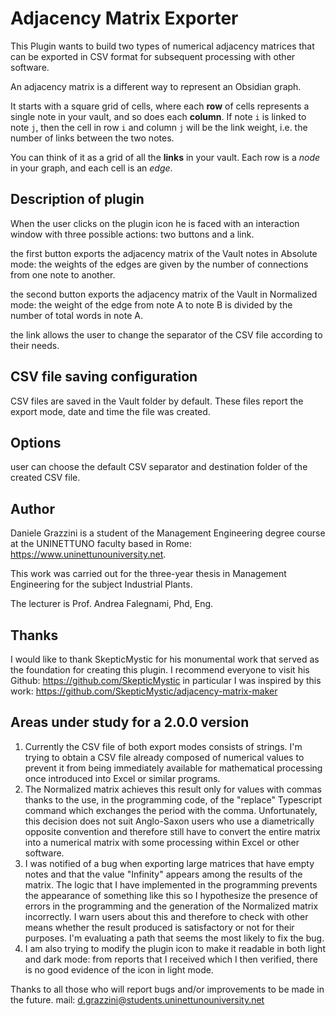 # Adjacency Matrix Exporter

This Plugin wants to build two types of numerical adjacency matrices that can be exported in CSV format for subsequent processing with other software.

An adjacency matrix is a different way to represent an Obsidian graph.

It starts with a square grid of cells, where each **row** of cells represents a single note in your vault, and so does each **column**.
If note `i` is linked to note `j`, then the cell in row `i` and column `j` will be the link weight, i.e. the number of links between the two notes.

You can think of it as a grid of all the **links** in your vault.
Each row is a _node_ in your graph, and each cell is an _edge_.


## Description of plugin

When the user clicks on the plugin icon he is faced with an interaction window with three possible actions: two buttons and a link.

the first button exports the adjacency matrix of the Vault notes in Absolute mode: the weights of the edges are given by the number of connections from one note to another.

the second button exports the adjacency matrix of the Vault in Normalized mode: the weight of the edge from note A to note B is divided by the number of total words in note A.

the link allows the user to change the separator of the CSV file according to their needs.


## CSV file saving configuration

CSV files are saved in the Vault folder by default. These files report the export mode, date and time the file was created.


## Options

user can choose the default CSV separator and destination folder of the created CSV file.


## Author

Daniele Grazzini is a student of the Management Engineering degree course at the UNINETTUNO faculty based in Rome: https://www.uninettunouniversity.net.

This work was carried out for the three-year thesis in Management Engineering for the subject Industrial Plants.

The lecturer is Prof. Andrea Falegnami, Phd, Eng.


## Thanks

I would like to thank SkepticMystic for his monumental work that served as the foundation for creating this plugin. I recommend everyone to visit his Github: https://github.com/SkepticMystic in particular I was inspired by this work: https://github.com/SkepticMystic/adjacency-matrix-maker

## Areas under study for a 2.0.0 version

1) Currently the CSV file of both export modes consists of strings. I'm trying to obtain a CSV file already composed of numerical values ​​to prevent it from being immediately available for mathematical processing once introduced into Excel or similar programs.
2) The Normalized matrix achieves this result only for values ​​with commas thanks to the use, in the programming code, of the "replace" Typescript command which exchanges the period with the comma. Unfortunately, this decision does not suit Anglo-Saxon users who use a diametrically opposite convention and therefore still have to convert the entire matrix into a numerical matrix with some processing within Excel or other software.
3) I was notified of a bug when exporting large matrices that have empty notes and that the value "Infinity" appears among the results of the matrix. The logic that I have implemented in the programming prevents the appearance of something like this so I hypothesize the presence of errors in the programming and the generation of the Normalized matrix incorrectly. I warn users about this and therefore to check with other means whether the result produced is satisfactory or not for their purposes. I'm evaluating a path that seems the most likely to fix the bug.
4) I am also trying to modify the plugin icon to make it readable in both light and dark mode: from reports that I received which I then verified, there is no good evidence of the icon in light mode.

Thanks to all those who will report bugs and/or improvements to be made in the future.
mail: d.grazzini@students.uninettunouniversity.net
